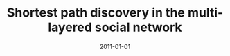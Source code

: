 ---
# Documentation: https://wowchemy.com/docs/managing-content/

title: Shortest path discovery in the multi-layered social network
subtitle: ''
summary: ''
authors:
- brodka
- Paweł Stawiak
- kazienko
tags: []
categories: []
date: '2011-01-01'
lastmod: 2022-10-07T05:43:58Z
featured: false
draft: false

# Featured image
# To use, add an image named `featured.jpg/png` to your page's folder.
# Focal points: Smart, Center, TopLeft, Top, TopRight, Left, Right, BottomLeft, Bottom, BottomRight.
image:
  caption: ''
  focal_point: ''
  preview_only: false

# Projects (optional).
#   Associate this post with one or more of your projects.
#   Simply enter your project's folder or file name without extension.
#   E.g. `projects = ["internal-project"]` references `content/project/deep-learning/index.md`.
#   Otherwise, set `projects = []`.
projects: []
publishDate: '2022-10-07T05:43:57.832742Z'
publication_types:
- '1'
abstract: ''
publication: '*2011 International Conference on Advances in Social Networks Analysis
  and Mining, ASONAM : proceedings, Kaohsiung, Taiwan, 25-27 July 2011.*'
doi: 10.1109/ASONAM.2011.67
---